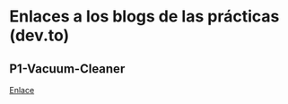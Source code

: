# Enlaces a los blogs de las prácticas (dev.to)
## P1-Vacuum-Cleaner
[Enlace](https://dev.to/notlongas/vacuum-cleaner-4ehc)
